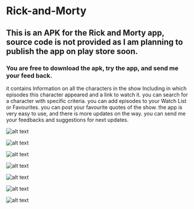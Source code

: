# Rick-and-Morty
## This is an APK for the Rick and Morty app, source code is not provided as I am planning to publish the app on play store soon.
### You are free to download the apk, try the app, and send me your feed back.

it contains Information on all the characters in the show Including in which episodes this character appeared and a link to watch it.
you can search for a character with specific criteria.
you can add episodes to your Watch List or Favourites.
you can post your favourite quotes of the show.
the app is very easy to use, and there is more updates on the way.
you can send me your feedbacks and suggestions for next updates.

![alt text](https://github.com/OmarHatem28/Rick-and-Morty/blob/master/splash_screen.jpg)

![alt text](https://github.com/OmarHatem28/Rick-and-Morty/blob/master/profile.jpg)

![alt text](https://github.com/OmarHatem28/Rick-and-Morty/blob/master/quotes_with_animation.jpg)

![alt text](https://github.com/OmarHatem28/Rick-and-Morty/blob/master/characters.jpg)

![alt text](https://github.com/OmarHatem28/Rick-and-Morty/blob/master/character_details.jpg)

![alt text](https://github.com/OmarHatem28/Rick-and-Morty/blob/master/drawer.jpg)

![alt text](https://github.com/OmarHatem28/Rick-and-Morty/blob/master/add_quote.jpg)
